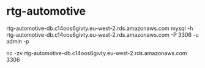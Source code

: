 # rtg-automotive

rtg-automotive-db.c14oos6givty.eu-west-2.rds.amazonaws.com
mysql -h rtg-automotive-db.c14oos6givty.eu-west-2.rds.amazonaws.com -P 3306 -u admin -p


nc -zv rtg-automotive-db.c14oos6givty.eu-west-2.rds.amazonaws.com 3306
